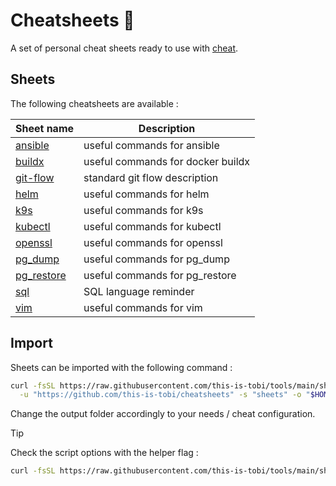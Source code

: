 # Cheatsheets :notebook_with_decorative_cover:

A set of personal cheat sheets ready to use with [cheat](https://github.com/cheat/cheat).

## Sheets

The following cheatsheets are available :

| Sheet name                        | Description                       |
| --------------------------------- | --------------------------------- |
| [ansible](./sheets/ansible)       | useful commands for ansible       |
| [buildx](./sheets/buildx)         | useful commands for docker buildx |
| [git-flow](./sheets/git-flow)     | standard git flow description     |
| [helm](./sheets/helm)             | useful commands for helm          |
| [k9s](./sheets/k9s)               | useful commands for k9s           |
| [kubectl](./sheets/kubectl)       | useful commands for kubectl       |
| [openssl](./sheets/openssl)       | useful commands for openssl       |
| [pg_dump](./sheets/pg_dump)       | useful commands for pg_dump       |
| [pg_restore](./sheets/pg_restore) | useful commands for pg_restore    |
| [sql](./sheets/sql)               | SQL language reminder             |
| [vim](./sheets/vim)               | useful commands for vim           |

## Import

Sheets can be imported with the following command :

```sh
curl -fsSL https://raw.githubusercontent.com/this-is-tobi/tools/main/shell/clone-subdir.sh | bash -s -- \
  -u "https://github.com/this-is-tobi/cheatsheets" -s "sheets" -o "$HOME/.config/cheat/cheatsheets/personal" -d
```

Change the output folder accordingly to your needs / cheat configuration.

> [!TIP]
> Check the script options with the helper flag :
> ```sh
> curl -fsSL https://raw.githubusercontent.com/this-is-tobi/tools/main/shell/clone-subdir.sh | bash -s -- -h
> ```
